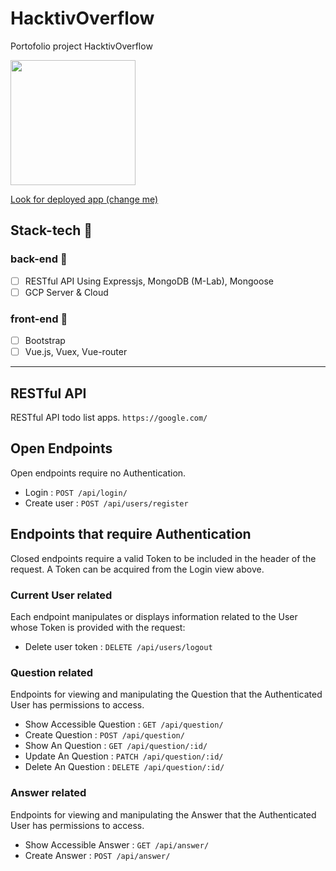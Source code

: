# HacktivOverflow
Portofolio project HacktivOverflow

<img src="http://sarahsplace.com.au/wp-content/uploads/2018/02/MADE-WITH-LOVE-800x675.jpg" width="200">

[Look for deployed app (change me)](https://www.google.com)


## Stack-tech :dart:

### back-end :wrench:
- [ ] RESTful API Using Expressjs, MongoDB (M-Lab), Mongoose
- [ ] GCP Server & Cloud

### front-end :art:
- [ ] Bootstrap
- [ ] Vue.js, Vuex, Vue-router

---

## RESTful API
RESTful API todo list apps.
`https://google.com/`

## Open Endpoints

Open endpoints require no Authentication.

* Login : `POST /api/login/`
* Create user : `POST /api/users/register`

## Endpoints that require Authentication

Closed endpoints require a valid Token to be included in the header of the
request. A Token can be acquired from the Login view above.

### Current User related

Each endpoint manipulates or displays information related to the User whose
Token is provided with the request:

* Delete user token : `DELETE /api/users/logout`

### Question related

Endpoints for viewing and manipulating the Question that the Authenticated User
has permissions to access.

* Show Accessible Question : `GET /api/question/`
* Create Question : `POST /api/question/`
* Show An Question : `GET /api/question/:id/`
* Update An Question : `PATCH /api/question/:id/`
* Delete An Question : `DELETE /api/question/:id/`

### Answer related

Endpoints for viewing and manipulating the Answer that the Authenticated User
has permissions to access.

* Show Accessible Answer : `GET /api/answer/`
* Create Answer : `POST /api/answer/`